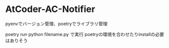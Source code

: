 # AtCoder-AC-Notifier
pyenvでバージョン管理、poetryでライブラリ管理

poetry run python filename.py
で実行
poetryの環境を合わせたりinstallの必要はありそう
